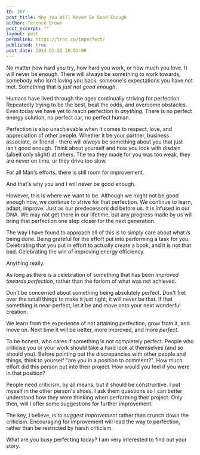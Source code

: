 ```yaml
---
ID: 307
post_title: Why You Will Never Be Good Enough
author: Terence Brown
post_excerpt: ""
layout: post
permalink: https://trnc.co/imperfect/
published: true
post_date: 2014-01-22 20:03:00
---
```

No matter how hard you try, how hard you work, or how much you love. It will never be enough. There will always be something to work towards, somebody who isn't loving you back, someone's expectations you have not met. Something that is <em>just not good enough</em>.

Humans have lived through the ages continually striving for perfection. Repeatedly trying to be the best, beat the odds, and overcome obstacles. Even today we have yet to reach perfection in <em>anything</em>. There is no perfect energy solution, no perfect car, no perfect human.

Perfection is also unachievable when it comes to respect, love, and appreciation of other people. Whether it be your partner, business associate, or friend - there will <em>always</em> be something about you that just isn't good enough. Think about yourself and how you look with disdain (albeit only slight) at others. The tea they made for you was too weak, they are never on time, or they drive too slow.

For all Man's efforts, there is still room for improvement.

And that's why you and I will never be good enough.

However, this is where we want to be. Although we might not be good enough now, we continue to strive for that perfection. We continue to learn, adapt, improve. Just as our predecessors did before us. It is infused in our DNA. We may not get there in our lifetime, but any progress made by us will bring that perfection one step closer for the next generation.

The way I have found to approach all of this is to simply care about what <em>is</em> being done. Being grateful for the effort put into performing a task for you. Celebrating that you put in effort to actually create a book, and it is not that bad. Celebrating the win of improving energy efficiency.

Anything really.

As long as there is a celebration of something that has been <em>improved towards perfection</em>, rather than the forlorn of what was not achieved.

Don't be concerned about something being absolutely perfect. Don't fret over the small things to make it just right, it will never be that. If that something is near-perfect, let it be and move onto your next wonderful creation.

We learn from the experience of not attaining perfection, grow from it, and move on. Next time it will be better, more improved, and more <em>perfect</em>.

To be honest, who cares if something is not completely perfect. People who criticise you or your work should take a hard look at themselves (and so should you). Before pointing out the discrepancies with other people and things, think to yourself "are you in a position to comment?". How much effort did this person put into their project. How would you feel if you were in that position?

People need criticism, by all means, but it should be constructive. I put myself in the other person's shoes. I ask them questions so I can better understand how they were thinking when performing their project. Only then, will I offer some suggestions for further improvement.

The key, I believe, is to <em>suggest improvement</em> rather than crunch down the criticism. Encouraging for improvement will lead the way to perfection, rather than be restricted by harsh criticism.

What are you busy perfecting today? I am very interested to find out your story.